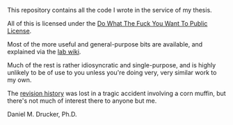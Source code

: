 This repository contains all the code I wrote in the service of my thesis.

All of this is licensed under the [Do What The Fuck You Want To Public License](http://sam.zoy.org/wtfpl/).

Most of the more useful and general-purpose bits are available, and explained via the [lab wiki](http://cfn.upenn.edu/aguirre/wiki/public:matlab_tools).

Much of the rest is rather idiosyncratic and single-purpose, and is highly unlikely to be of use to you unless you're doing very, very similar work to my own.

The [revision history](http://3e.org/dmd/scents/archives/373) was lost in a tragic accident involving a corn muffin, but there's not much of interest there to anyone but me.

Daniel M. Drucker, Ph.D.

